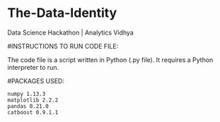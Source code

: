 # The-Data-Identity
Data Science Hackathon | Analytics Vidhya

#INSTRUCTIONS TO RUN CODE FILE:

The code file is a script written in Python (.py file). It requires a Python interpreter to run.

#PACKAGES USED:

    numpy 1.13.3
    matplotlib 2.2.2
    pandas 0.21.0
    catboost 0.9.1.1

